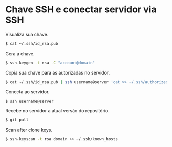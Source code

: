 # Chave SSH e conectar servidor via SSH

Visualiza sua chave.

```sh
$ cat ~/.ssh/id_rsa.pub
```

Gera a chave.

```sh
$ ssh-keygen -t rsa -C "account@domain"
```

Copia sua chave para as autorizadas no servidor.

```sh
$ cat ~/.ssh/id_rsa.pub | ssh username@server 'cat >> ~/.ssh/authorized_keys'
```

Conecta ao servidor.

```sh
$ ssh username@server
```

Recebe no servidor a atual versão do repositório.

```sh
$ git pull
```

Scan after clone keys.

```sh
$ ssh-keyscan -t rsa domain >> ~/.ssh/known_hosts
```
